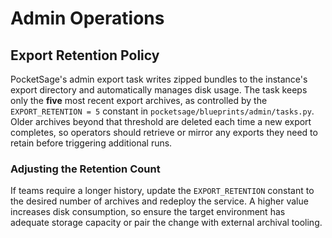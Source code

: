 # Admin Operations

## Export Retention Policy

PocketSage's admin export task writes zipped bundles to the instance's export directory and automatically manages disk usage. The task keeps only the **five** most recent export archives, as controlled by the `EXPORT_RETENTION = 5` constant in `pocketsage/blueprints/admin/tasks.py`. Older archives beyond that threshold are deleted each time a new export completes, so operators should retrieve or mirror any exports they need to retain before triggering additional runs.

### Adjusting the Retention Count

If teams require a longer history, update the `EXPORT_RETENTION` constant to the desired number of archives and redeploy the service. A higher value increases disk consumption, so ensure the target environment has adequate storage capacity or pair the change with external archival tooling.
